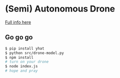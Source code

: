 # (Semi) Autonomous Drone
[Full info here]()

## Go go go
```bash
$ pip install yhat
$ python src/drone-model.py
$ npm install
# turn on your drone
$ node index.js
# hope and pray
```
